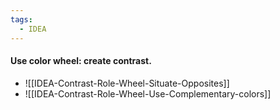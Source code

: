 ```yaml
---
tags:
  - IDEA
---
```


####  Use color wheel: create contrast. 

- ![[IDEA-Contrast-Role-Wheel-Situate-Opposites]]
- ![[IDEA-Contrast-Role-Wheel-Use-Complementary-colors]]
